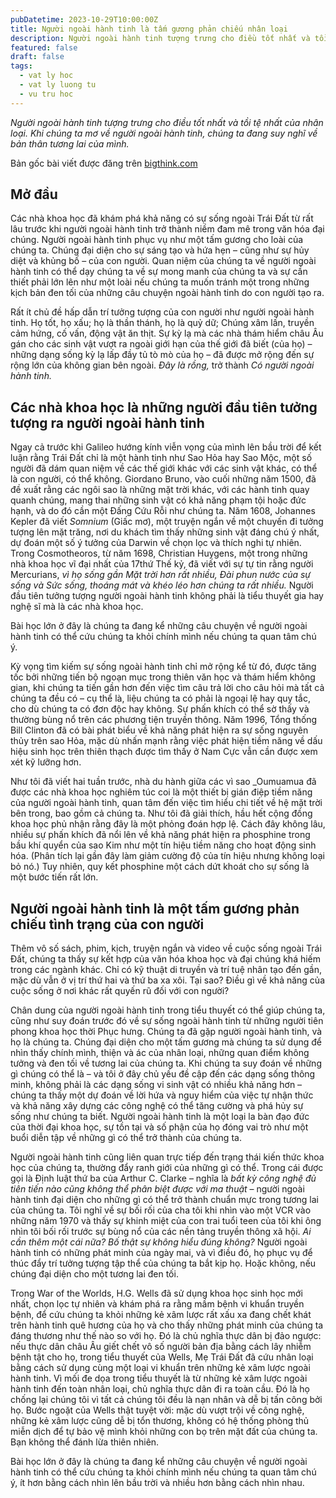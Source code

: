 ```yaml
---
pubDatetime: 2023-10-29T10:00:00Z
title: Người ngoài hành tinh là tấm gương phản chiếu nhân loại
description: Người ngoài hành tinh tượng trưng cho điều tốt nhất và tồi tệ nhất của nhân loại. Khi chúng ta mơ về người ngoài hành tinh, chúng ta đang suy nghĩ về bản thân tương lai của mình.
featured: false
draft: false
tags:
  - vat ly hoc
  - vat ly luong tu
  - vu tru hoc
---
```


_Người ngoài hành tinh tượng trưng cho điều tốt nhất và tồi tệ nhất của nhân loại. Khi chúng ta mơ về người ngoài hành tinh, chúng ta đang suy nghĩ về bản thân tương lai của mình._

Bản gốc bài viết được đăng trên [bigthink.com](https://bigthink.com/)

## Mở đầu

Các nhà khoa học đã khám phá khả năng có sự sống ngoài Trái Đất từ rất lâu trước khi người ngoài hành tinh trở thành niềm đam mê trong văn hóa đại chúng. Người ngoài hành tinh phục vụ như một tấm gương cho loài của chúng ta. Chúng đại diện cho sự sáng tạo và hứa hẹn – cũng như sự hủy diệt và khủng bố – của con người. Quan niệm của chúng ta về người ngoài hành tinh có thể dạy chúng ta về sự mong manh của chúng ta và sự cần thiết phải lớn lên như một loài nếu chúng ta muốn tránh một trong những kịch bản đen tối của những câu chuyện ngoài hành tinh do con người tạo ra.

Rất ít chủ đề hấp dẫn trí tưởng tượng của con người như người ngoài hành tinh. Họ tốt, họ xấu; họ là thần thánh, họ là quỷ dữ; Chúng xâm lấn, truyền cảm hứng, cố vấn, động vật ăn thịt. Sự kỳ lạ mà các nhà thám hiểm châu Âu gán cho các sinh vật vượt ra ngoài giới hạn của thế giới đã biết (của họ) – những dạng sống kỳ lạ lấp đầy tủ tò mò của họ – đã được mở rộng đến sự rộng lớn của không gian bên ngoài. _Đây là rồng,_ trở thành _Có người ngoài hành tinh._

## Các nhà khoa học là những người đầu tiên tưởng tượng ra người ngoài hành tinh

Ngay cả trước khi Galileo hướng kính viễn vọng của mình lên bầu trời để kết luận rằng Trái Đất chỉ là một hành tinh như Sao Hỏa hay Sao Mộc, một số người đã dám quan niệm về các thế giới khác với các sinh vật khác, có thể là con người, có thể không. Giordano Bruno, vào cuối những năm 1500, đã đề xuất rằng các ngôi sao là những mặt trời khác, với các hành tinh quay quanh chúng, mang thai những sinh vật có khả năng phạm tội hoặc đức hạnh, và do đó cần một Đấng Cứu Rỗi như chúng ta. Năm 1608, Johannes Kepler đã viết _Somnium_ (Giấc mơ), một truyện ngắn về một chuyến đi tưởng tượng lên mặt trăng, nơi du khách tìm thấy những sinh vật đáng chú ý nhất, dự đoán một số ý tưởng của Darwin về chọn lọc và thích nghi tự nhiên. Trong Cosmotheoros, từ năm 1698, Christian Huygens, một trong những nhà khoa học vĩ đại nhất của 17thứ Thế kỷ, đã viết với sự tự tin rằng người Mercurians, _vì họ sống gần Mặt trời hơn rất nhiều, Đài phun nước của sự sống và Sức sống, thoáng mát và khéo léo hơn chúng ta rất nhiều._ Người đầu tiên tưởng tượng người ngoài hành tinh không phải là tiểu thuyết gia hay nghệ sĩ mà là các nhà khoa học.

Bài học lớn ở đây là chúng ta đang kể những câu chuyện về người ngoài hành tinh có thể cứu chúng ta khỏi chính mình nếu chúng ta quan tâm chú ý.

Kỳ vọng tìm kiếm sự sống ngoài hành tinh chỉ mở rộng kể từ đó, được tăng tốc bởi những tiến bộ ngoạn mục trong thiên văn học và thám hiểm không gian, khi chúng ta tiến gần hơn đến việc tìm câu trả lời cho câu hỏi mà tất cả chúng ta đều có – cụ thể là, liệu chúng ta có phải là ngoại lệ hay quy tắc, cho dù chúng ta có đơn độc hay không. Sự phấn khích có thể sờ thấy và thường bùng nổ trên các phương tiện truyền thông. Năm 1996, Tổng thống Bill Clinton đã có bài phát biểu về khả năng phát hiện ra sự sống nguyên thủy trên sao Hỏa, mặc dù nhấn mạnh rằng việc phát hiện tiềm năng về dấu hiệu sinh học trên thiên thạch được tìm thấy ở Nam Cực vẫn cần được xem xét kỹ lưỡng hơn.

Như tôi đã viết hai tuần trước, nhà du hành giữa các vì sao _Oumuamua đã được các nhà khoa học nghiêm túc coi là một thiết bị gián điệp tiềm năng của người ngoài hành tinh, quan tâm đến việc tìm hiểu chi tiết về hệ mặt trời bên trong, bao gồm cả chúng ta. Như tôi đã giải thích, hầu hết cộng đồng khoa học phủ nhận rằng đây là một phỏng đoán hợp lệ. Cách đây không lâu, nhiều sự phấn khích đã nổi lên về khả năng phát hiện ra phosphine trong bầu khí quyển của sao Kim như một tín hiệu tiềm năng cho hoạt động sinh hóa. (Phân tích lại gần đây làm giảm cường độ của tín hiệu nhưng không loại bỏ nó.) Tuy nhiên, quy kết phosphine một cách dứt khoát cho sự sống là một bước tiến rất lớn.

## Người ngoài hành tinh là một tấm gương phản chiếu tình trạng của con người

Thêm vô số sách, phim, kịch, truyện ngắn và video về cuộc sống ngoài Trái Đất, chúng ta thấy sự kết hợp của văn hóa khoa học và đại chúng khá hiếm trong các ngành khác. Chỉ có kỹ thuật di truyền và trí tuệ nhân tạo đến gần, mặc dù vẫn ở vị trí thứ hai và thứ ba xa xôi. Tại sao? Điều gì về khả năng của cuộc sống ở nơi khác rất quyến rũ đối với con người?

Chân dung của người ngoài hành tinh trong tiểu thuyết có thể giúp chúng ta, cũng như suy đoán trước đó về sự sống ngoài hành tinh từ những người tiên phong khoa học thời Phục hưng. Chúng ta đã gặp người ngoài hành tinh, và họ là chúng ta. Chúng đại diện cho một tấm gương mà chúng ta sử dụng để nhìn thấy chính mình, thiện và ác của nhân loại, những quan điểm không tưởng và đen tối về tương lai của chúng ta. Khi chúng ta suy đoán về những gì chúng có thể là – và tôi ở đây chủ yếu đề cập đến các dạng sống thông minh, không phải là các dạng sống vi sinh vật có nhiều khả năng hơn – chúng ta thấy một dự đoán về lời hứa và nguy hiểm của việc tự nhận thức và khả năng xây dựng các công nghệ có thể tăng cường và phá hủy sự sống như chúng ta biết. Người ngoài hành tinh là một loại la bàn đạo đức của thời đại khoa học, sự tồn tại và số phận của họ đóng vai trò như một buổi diễn tập về những gì có thể trở thành của chúng ta.

Người ngoài hành tinh cũng liên quan trực tiếp đến trạng thái kiến thức khoa học của chúng ta, thường đẩy ranh giới của những gì có thể. Trong cái được gọi là Định luật thứ ba của Arthur C. Clarke – nghĩa là _bất kỳ công nghệ đủ tiên tiến nào cũng không thể phân biệt được với ma thuật_ – người ngoài hành tinh đại diện cho những gì có thể trở thành chuẩn mực trong tương lai của chúng ta. Tôi nghĩ về sự bối rối của cha tôi khi nhìn vào một VCR vào những năm 1970 và thấy sự khinh miệt của con trai tuổi teen của tôi khi ông nhìn tôi bối rối trước sự bùng nổ của các nền tảng truyền thông xã hội. _Ai cần thêm một cái nữa?_ _Bố thật sự không hiểu đúng không?_ Người ngoài hành tinh có những phát minh của ngày mai, và vì điều đó, họ phục vụ để thúc đẩy trí tưởng tượng tập thể của chúng ta bắt kịp họ. Hoặc không, nếu chúng đại diện cho một tương lai đen tối.

Trong War of the Worlds, H.G. Wells đã sử dụng khoa học sinh học mới nhất, chọn lọc tự nhiên và khám phá ra rằng mầm bệnh vi khuẩn truyền bệnh, để cứu chúng ta khỏi những kẻ xâm lược rất xấu xa đang chết khát trên hành tinh quê hương của họ và cho thấy những phát minh của chúng ta đáng thương như thế nào so với họ. Đó là chủ nghĩa thực dân bị đảo ngược: nếu thực dân châu Âu giết chết vô số người bản địa bằng cách lây nhiễm bệnh tật cho họ, trong tiểu thuyết của Wells, Mẹ Trái Đất đã cứu nhân loại bằng cách sử dụng cùng một loại vi khuẩn trên những kẻ xâm lược ngoài hành tinh. Vì mối đe dọa trong tiểu thuyết là từ những kẻ xâm lược ngoài hành tinh đến toàn nhân loại, chủ nghĩa thực dân đi ra toàn cầu. Đó là họ chống lại chúng tôi vì tất cả chúng tôi đều là nạn nhân và dễ bị tấn công bởi họ. Bước ngoặt của Wells thật tuyệt vời: mặc dù vượt trội về công nghệ, những kẻ xâm lược cũng dễ bị tổn thương, không có hệ thống phòng thủ miễn dịch để tự bảo vệ mình khỏi những con bọ trên mặt đất của chúng ta. Bạn không thể đánh lừa thiên nhiên.

Bài học lớn ở đây là chúng ta đang kể những câu chuyện về người ngoài hành tinh có thể cứu chúng ta khỏi chính mình nếu chúng ta quan tâm chú ý, ít hơn bằng cách nhìn lên bầu trời và nhiều hơn bằng cách nhìn nhau.